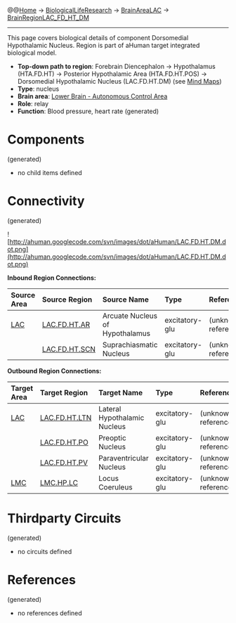 @@[Home](Home.md) -> [BiologicalLifeResearch](BiologicalLifeResearch.md) -> [BrainAreaLAC](BrainAreaLAC.md) -> [BrainRegionLAC\_FD\_HT\_DM](BrainRegionLAC_FD_HT_DM.md)

---


This page covers biological details of component Dorsomedial Hypothalamic Nucleus.
Region is part of aHuman target integrated biological model.

  * **Top-down path to region**: Forebrain Diencephalon -> Hypothalamus (HTA.FD.HT) -> Posterior Hypothalamic Area (HTA.FD.HT.POS) -> Dorsomedial Hypothalamic Nucleus (LAC.FD.HT.DM) (see [Mind Maps](OverallMindMaps.md))
  * **Type**: nucleus
  * **Brain area**: [Lower Brain - Autonomous Control Area](BrainAreaLAC.md)
  * **Role**: relay
  * **Function**: Blood pressure, heart rate
(generated)
# Components #
(generated)


  * no child items defined

# Connectivity #
(generated)


![http://ahuman.googlecode.com/svn/images/dot/aHuman/LAC.FD.HT.DM.dot.png](http://ahuman.googlecode.com/svn/images/dot/aHuman/LAC.FD.HT.DM.dot.png)

**Inbound Region Connections:**

| **Source Area** | **Source Region** | **Source Name** | **Type** | **Reference** |
|:----------------|:------------------|:----------------|:---------|:--------------|
| [LAC](BrainAreaLAC.md) | [LAC.FD.HT.AR](BrainRegionLAC_FD_HT_AR.md) | Arcuate Nucleus of Hypothalamus | excitatory-glu | (unknown reference) |
|                 | [LAC.FD.HT.SCN](BrainRegionLAC_FD_HT_SCN.md) | Suprachiasmatic Nucleus | excitatory-glu | (unknown reference) |

**Outbound Region Connections:**

| **Target Area** | **Target Region** | **Target Name** | **Type** | **Reference** |
|:----------------|:------------------|:----------------|:---------|:--------------|
| [LAC](BrainAreaLAC.md) | [LAC.FD.HT.LTN](BrainRegionLAC_FD_HT_LTN.md) | Lateral Hypothalamic Nucleus | excitatory-glu | (unknown reference) |
|                 | [LAC.FD.HT.PO](BrainRegionLAC_FD_HT_PO.md) | Preoptic Nucleus | excitatory-glu | (unknown reference) |
|                 | [LAC.FD.HT.PV](BrainRegionLAC_FD_HT_PV.md) | Paraventricular Nucleus | excitatory-glu | (unknown reference) |
| [LMC](BrainAreaLMC.md) | [LMC.HP.LC](BrainRegionLMC_HP_LC.md) | Locus Coeruleus | excitatory-glu | (unknown reference) |

# Thirdparty Circuits #
(generated)

  * no circuits defined

# References #
(generated)

  * no references defined
